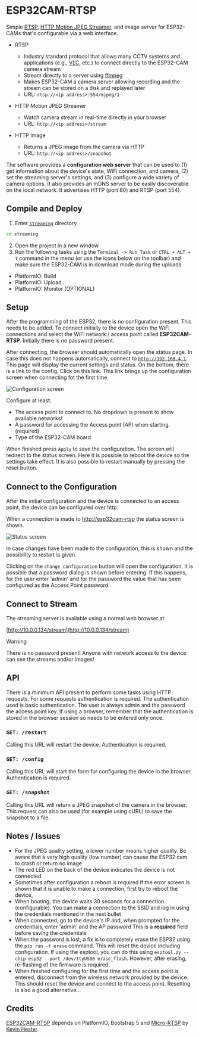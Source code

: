 # ESP32CAM-RTSP

Simple [RTSP](https://en.wikipedia.org/wiki/Real_Time_Streaming_Protocol), [HTTP Motion JPEG Streamer](https://en.wikipedia.org/wiki/Motion_JPEG), and image server for ESP32-CAMs that's configurable via a web interface.

- RTSP
  - Industry standard protocol that allows many CCTV systems and applications (e.g., [VLC](https://www.videolan.org/vlc), etc.) to connect directly to the ESP32-CAM camera stream
  - Stream directly to a server using [ffmpeg](https://ffmpeg.org)
  - Makes ESP32-CAM a camera server allowing recording and the stream can be stored on a disk and replayed later
  - URL: `rtsp://<ip address>:554/mjpeg/1`

- HTTP Motion JPEG Streamer
  - Watch camera stream in real-time directly in your browser
  - URL: `http://<ip address>/stream`

- HTTP Image
  - Returns a JPEG image from the camera via HTTP
  - URL: `http://<ip address>/snapshot`

The software provides a **configuration web server** that can be used to (1) get information about the device's state, WiFi connection, and camera, (2) set the streaming server's settings, and (3) configure a wide variety of camera options. It also provides an mDNS server to be easily discoverable on the local network. It advertises HTTP (port 80) and RTSP (port 554).

## Compile and Deploy

1. Enter [`streaming`](src/streaming) directory

```sh
cd streaming
```

2. Open the project in a new window
3. Run the following tasks using the `Terminal -> Run Task` or `CTRL + ALT + T` command in the menu (or use the icons below on the toolbar) and make sure the ESP32-CAM is in download mode during the uploads

- PlatformIO: Build
- PlatformIO: Upload
- PlatformIO: Monitor (OPTIONAL)

## Setup

After the programming of the ESP32, there is no configuration present. This needs to be added.
To connect initially to the device open the WiFi connections and select the WiFi network / access point called **ESP32CAM-RTSP**.
Initially there is no password present.

After connecting, the browser should automatically open the status page.
In case this does not happens automatically, connect to [`http://192.168.4.1`](http://192.168.4.1).
This page will display the current settings and status. On the bottom, there is a link to the config. Click on this link.
This link brings up the configuration screen when connecting fot the first time.

![Configuration screen](/assets/stream_settings_ui.png)

Configure at least:

- The access point to connect to. No dropdown is present to show available networks!
- A password for accessing the Access point (AP) when starting. (required)
- Type of the ESP32-CAM board

When finished press `Apply` to save the configuration. The screen will redirect to the status screen.
Here it is possible to reboot the device so the settings take effect.
It is also possible to restart manually by pressing the reset button.

## Connect to the Configuration

After the initial configuration and the device is connected to an access point, the device can be configured over http.

When a connection is made to [http://esp32cam-rtsp](http://esp32cam-rtsp) the status screen is shown.

![Status screen](/assets/index.png)

In case changes have been made to the configuration, this is shown and the possibility to restart is given.

Clicking on the `change configuration` button will open the configuration. It is possible that a password dialog is shown before entering.
If this happens, for the user enter 'admin' and for the password the value that has been configured as the Access Point password.

## Connect to Stream

The streaming server is available using a normal web browser at:

[http://10.0.0.134/stream](http://10.0.0.134/stream)

> [!WARNING]
> There is no password present!
> Anyone with network access to the device can see the streams and/or images!

## API

There is a minimum API present to perform some tasks using HTTP requests. For some requests authentication is required.
The authentication used is basic authentication. The user is always admin and the password the access point key.
If using a browser, remember that the authentication is stored in the browser session so needs to be entered only once.

### `GET: /restart`

Calling this URL will restart the device. Authentication is required.

### `GET: /config`

Calling this URL will start the form for configuring the device in the browser. Authentication is required.

### `GET: /snapshot`

Calling this URL will return a JPEG snapshot of the camera in the browser.
This request can also be used (for example using cURL) to save the snapshot to a file.

## Notes / Issues

- For the JPEG quality setting, a lower number means higher quality.
  Be aware that a very high quality (low number) can cause the ESP32 cam to crash or return no image
- The red LED on the back of the device indicates the device is not connected
- Sometimes after configuration a reboot is required
  If the error screen is shown that it is unable to make a connection, first try to reboot the device,
- When booting, the device waits 30 seconds for a connection (configurable).
  You can make a connection to the SSID and log in using the credentials mentioned in the next bullet
- When connected, go to the device's IP and, when prompted for the credentials, enter 'admin' and the AP password
  This is a **required** field before saving the credentials
- When the password is lost, a fix is to completely erase the ESP32 using the ```pio run -t erase``` command.
  This will reset the device including configuration.
  If using the esptool, you can do this using ```esptool.py --chip esp32 --port /dev/ttyUSB0 erase_flash```.
  However, after erasing, re-flashing of the firmware is required.
- When finished configuring for the first time and the access point is entered, disconnect from the wireless network provided by the device.
  This should reset the device and connect to the access point.
  Resetting is also a good alternative...

## Credits

[ESP32CAM-RTSP](https://github.com/rzeldent/esp32cam-rtsp/tree/develop) depends on PlatformIO, Bootstrap 5 and [Micro-RTSP](https://github.com/geeksville/Micro-RTSP) by [Kevin Hester](https://github.com/geeksville).